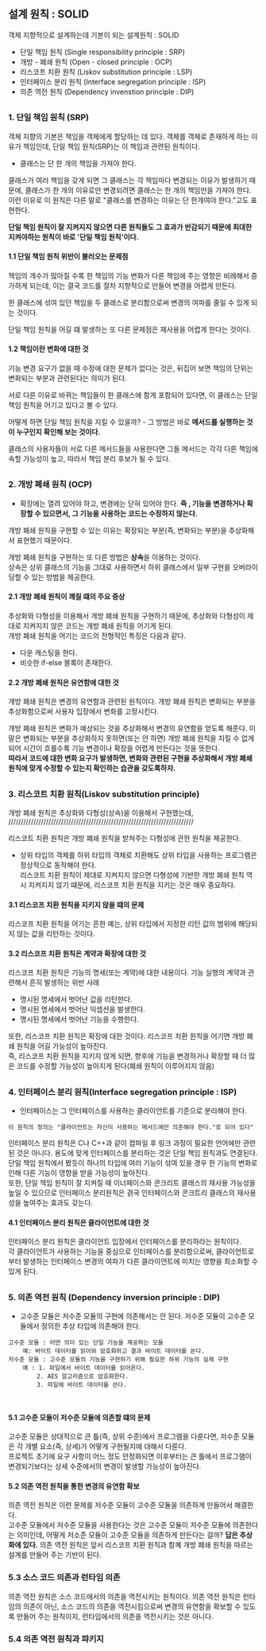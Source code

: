 ## 설계 원칙 : SOLID
객체 지향적으로 설계하는데 기본이 되는 설계원칙 : SOLID  
+ 단일 책임 원칙 (Single responsibility principle : SRP)
+ 개방 - 폐쇄 원칙 (Open - closed principle : OCP)
+ 리스코프 치환 원칙 (Liskov substitution principle : LSP)
+ 인터페이스 분리 원칙 (Interface segregation principle : ISP)
+ 의존 역전 원칙 (Dependency invenstion principle : DIP)
##

### 1. 단일 책임 원칙 (SRP)
객체 지향의 기본은 책임을 객체에게 할당하는 데 있다. 객체를 객체로 존재하게 하는 이유가 책임인데, 단일 책임 원칙(SRP)는 이 책임과 관련된 원칙이다.  
 + 클래스는 단 한 개의 책임을 가져야 한다.  

클래스가 여러 책임을 갖게 되면 그 클래스는 각 책임마다 변경되는 이유가 발생하기 때문에, 클래스가 한 개의 이유로만 변경되려면 클래스는 한 개의 책임만을 가져야 한다.  
이런 이유로 이 원칙은 다른 말로 "클래스를 변경하는 이유는 단 한개여야 한다."고도 표현한다.  

**단일 책임 원칙이 잘 지켜지지 않으면 다른 원칙들도 그 효과가 반감되기 때문에 최대한 지켜야하는 원칙이 바로 '단일 책임 원칙'이다.**

#### 1.1 단일 책임 원칙 위반이 불러오는 문제점
책임의 개수가 많아질 수록 한 책임의 기능 변화가  다른 책임에 주는 영향은 비례해서 증가하게 되는데, 이는 결국 코드를 절차 지향적으로 만들어 변경을 어렵게 만든다.

한 클래스에 섞여 있던 책임을 두 클래스로 분리함으로써 변경의 여파를 줄일 수 있게 되는 것이다.

단일 책임 원칙을 어길 떄 발생하는 또 다른 문제점은 재사용을 어렵게 한다는 것이다.

#### 1.2 책임이란 변화에 대한 것
기능 변경 요구가 없을 때 수정에 대한 문제가 없다는 것은, 뒤집어 보면 책임의 단위는 변화되는 부분과 관련된다는 의미가 된다.

서로 다른 이유로 바뀌는 책임들이 한 클래스에 함게 포함되어 있다면, 이 클래스는 단일 책임 원칙을 어기고 있다고 볼 수 있다.

어떻게 하면 단일 책임 원칙을 지킬 수 있을까? - 그 방법은 바로 **메서드를 실행하는 것이 누구인지 확인해 보는 것이다.**

클래스의 사용자들이 서로 다른 메서드들을 사용한다면 그들 메서드는 각각 다른 책임에 속할 가능성이 높고, 따라서 책임 분리 후보가 될 수 있다.
##
### 2. 개방 폐쇄 원칙 (OCP)
+ 확장에는 열려 있어야 하고, 변경에는 닫혀 있어야 한다. **즉 , 기능을 변경하거나 확장할 수 있으면서, 그 기능을 사용하는 코드는 수정하지 않는다.**

개방 폐쇄 원칙을 구현할 수 있는 이유는 확장되는 부분(즉, 변화되는 부분)을 추상화해서 표현했기 때문이다.

개방 폐쇄 원칙을 구현하는 또 다른 방법은 **상속**을 이용하는 것이다.  
상속은 상위 클래스의 기능을 그대로 사용하면서 하위 클래스에서 일부 구현을 오버라이딩할 수 있는 방법을 제공한다.

#### 2.1 개방 폐쇄 원칙이 꺠질 떄의 주요 증상
추상화와 다형성을 이용해서 개방 폐쇄 원칙을 구현하기 때문에, 추상화와 다형성이 제대로 지켜지지 않은 코드는 개방 폐쇄 원칙을 어기게 된다.  
개방 폐쇄 원칙을 어기는 코드의 전형적인 특징은 다음과 같다.
+ 다운 캐스팅을 한다.
+ 비슷한 if-else 블록이 존재한다.

#### 2.2 개방 폐쇄 원칙은 유연함에 대한 것
걔방 폐쇄 원칙은 변경의 유연함과 관련된 원칙이다. 개방 폐쇄 원칙은 변화되는 부분을 추상화함으로써 사용자 입장에서 변화를 고정시킨다.  

개방 폐쇄 원칙은 변화가 예상되는 것을 추상화해서 변경의 유연함을 얻도록 해준다. 이 말은 변화되는 부분을 추상화하지 못하면(또는 안 하면) 개방 폐쇄 원칙을 지킬 수 없게 되어 시간이 흐를수록 기능 변경이나 확장을 어렵게 만든다는 것을 뜻한다.  
**따라서 코드에 대한 변화 요구가 발생하면, 변화와 관련된 구현을 추상화해서 개방 폐쇄 원칙에 맞게 수정할 수 있는지 확인하는 습관을 갖도록하자.**
##
### 3. 리스코트 치환 원칙(Liskov substitution principle)
개방 폐쇄 원칙은 추상화와 다형성(상속)을 이용해서 구현했는데, //////////////////////////////////////////////////////////////////////////
 
 
 리스코트 치환 원칙은 개방 폐쇄 원칙을 받쳐주는 다형성에 관한 원칙을 제공한다.  
+ 상위 타입의 객체를 하위 타입의 객체로 치환해도 상위 타입을 사용하는 프로그램은 정상적으로 동작해야 한다.  
리스코트 치환 원칙이 제대로 지켜지지 않으면 다형성에 기반한 개방 폐쇄 원칙 역시 지켜지지 않기 떄문에, 리스코프 치환 원칙을 지키는 것은 매우 중요하다.  

#### 3.1 리스코프 치환 원칙을 지키지 않을 떄의 문제
리스코프 치환 원칙을 어기는 흔한 예는, 상위 타입에서 지정한 리턴 값의 범위에 해당되지 않는 값을 리턴하는 것이다.  
#### 3.2 리스코프 치환 원칙은 계약과 확장에 대한 것
리스코프 치환 원칙은 기능의 명세(또는 계약)에 대한 내용이다. 
기능 실행의 계약과 관련해서 흔히 발생하는 위반 사례  
+ 명시된 명세에서 벗어난 값을 리턴한다.  
+ 명시된 명세에서 벗어난 익셉션을 발생한다.  
+ 명시된 명세에서 벗어난 기능을 수행한다.  


또한, 리스코프 치환 원칙은 확장에 대한 것이다. 리스코프 치환 원칙을 어기면 개방 폐쇄 원칙을 어길 가능성이 높아진다.  
즉, 리스코프 치환 원칙을 지키지 않게 되면, 향후에 기능을 변경하거나 확장할 때 더 많은 코드를 수정할 가능성이 높아지게 된다(폐쇄 원칙이 이루어지지 않음)  
##
### 4. 인터페이스 분리 원칙(Interface segregation principle : ISP)  
+ 인터페이스는 그 인터페이스를 사용하는 클라이언트를 기준으로 분리해야 한다.
~~~
이 원칙의 정의는 "클라이언트는 자신이 사용하는 메서드에만 의존해야 한다."로 되어 있다"
~~~
인터페이스 분리 원칙은 C나 C++과 같이 컴파일 후 링크 과정이 필요한 언어에만 관련된 것은 아니다. 용도에 맞게 인터페이스를 분리하는 것은 단일 책임 원칙과도 연결된다.  
단일 책임 원칙에서 봤듯이 하나의 타입에 여러 기능이 섞여 있을 경우 한 기능의 변화로 인해 다른 기능이 영향을 받을 가능성이 높아진다.  
또한, 단일 책임 원칙이 잘 지켜질 때 이너페이스와 콘크리트 클래스의 재사용 가능성을 높일 수 있으므로 인터페이스 분리원칙은 겱국 인터페이스와 콘크트리 클래스의 재사용성을 높여주는 효과도 갖는다.  


#### 4.1 인터페이스 분리 원칙은 클라이언트에 대한 것
인터페이스 분리 원칙은 클라이언트 입장에서 인터페이스를 분리하라는 원칙이다.  
각 클라이언트가 사용하는 기능을 중심으로 인터페이스를 분리함으로써, 클라이언트로부터 발생하는 인터페이스 변경의 여파가 다른 클라이언트에 미치는 영향을 최소화할 수 있게 된다.  
##
### 5. 의존 역전 원칙 (Dependency inversion principle : DIP)
+ 고수준 모듈은 저수준 모듈의 구현에 의존해서는 안 된다. 저수준 모듈이 고수준 모듈에서 정의한 추상 타입에 의존해야 한다.
~~~
고수준 모듈 : 어떤 의미 있는 단일 기능을 제공하는 모듈  
    예: 바이트 데이터를 읽어와 암호화하고 결과 바이트 데이터를 쓴다.    
저수준 모듈 : 고수준 모듈의 기능을 구현하기 위해 필요한 하위 기능의 실제 구현  
    예 : 1. 파일에서 바이트 데이터를 읽어온다.  
        2. AES 알고리즘으로 암호화한다.
        3. 파일에 바이트 데이터를 쓴다.
        
        
~~~
#### 5.1 고수준 모듈이 저수준 모듈에 의존할 떄의 문제  
고수준 모듈은 상대적으로 큰 틀(즉, 상위 수준)에서 프로그램을 다룬다면, 저수준 모듈은 각 개별 요소(즉, 상세)가 어떻게 구현될지에 대해서 다룬다.  
프로젝트 초기에 요구 사항이 어느 정도 안정화되면 이후부터는 큰 틀에서 프로그램이 변경되기보다는 상세 수준에서의 변경이 발생할 가능성이 높아진다.  
#### 5.2 의존 역전 원칙을 통한 변경의 유연함 확보  
의존 역전 원칙은 이런 문제를 저수준 모듈이 고수준 모듈을 의존하게 만들어서 해결한다.  
고수준 모듈에서 저수준 모듈을 사용한다는 것은 고수준 모듈이 저수준 모듈에 의존한다는 의미인데, 어떻게 저소준 모듈이 고수준 모듈을 의존하게 만든다는 걸까?  **답은 추상화에 있다.**
의존 역전 원칙은 앞서 리스코프 치환 원칙과 함꼐 개방 폐쇄 원칙을 따르는 설계를 만들어 주는 기반이 된다. 
### 5.3 소스 코드 의존과 런타임 의존  
의존 역전 원칙은 소스 코드에서의 의존을 역전시키는 원칙이다. 의존 역전 원칙은 런타임의 의존이 아닌, 소스 코드의 의존을 역전시킴으로써 변경의 유연함을 확보할 수 있도록 만들어 주는 원칙이지, 런타임에서의 의존을 역전시키는 것은 아니다.  
### 5.4 의존 역전 원칙과 퍄키지  
